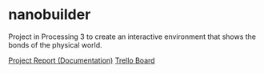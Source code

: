 # nanobuilder
Project in Processing 3 to create an interactive environment that shows the bonds of the physical world.

[Project Report (Documentation)](https://docs.google.com/a/cfgslive.com/document/d/1DvAKzyc261m76EbFfJ2_cv4L9rHyZJeaupj380PO9Q0/edit?usp=sharing)
[Trello Board](https://trello.com/b/AFjdyLEz)
